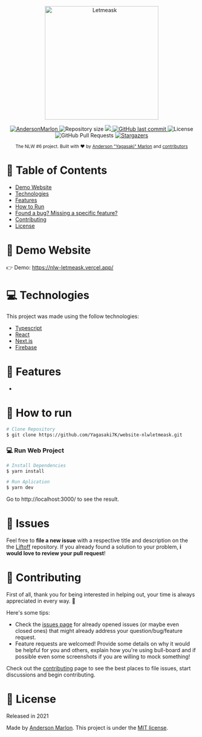 <p align="center">
   <img src="https://raw.githubusercontent.com/Yagasaki7K/website-nlwletmeask/7e50e74c35f403ea7ef94d094409c38ed9dee3a0/public/logo.svg" alt="Letmeask" width="300"/>
</p>

<p align="center">	
   <a href="https://www.linkedin.com/in/andersonmarlon/">
      <img alt="AndersonMarlon" src="https://img.shields.io/badge/-AndersonMarlon-5965e0?style=flat&logo=Linkedin&logoColor=white" />
   </a>
  <img alt="Repository size" src="https://img.shields.io/github/repo-size/Yagasaki7K/website-nlwletmeask?color=5863d2">

  <a aria-label="Completed" href="https://nextlevelweek.com/episodios/react/1/edicao/5">
    <img src="https://img.shields.io/badge/Liftoff-NLW 6-5965e0?logo=data:image/png;base64,iVBORw0KGgoAAAANSUhEUgAAABAAAAAQCAMAAAAoLQ9TAAAALVBMVEVHcExxWsF0XMJzXMJxWcFsUsD///9jRrzY0u6Xh9Gsn9n39fyMecy0qd2bjNJWBT0WAAAABHRSTlMA2Do606wF2QAAAGlJREFUGJVdj1cWwCAIBLEsRU3uf9xobDH8+GZwUYi8i6ucJwrxKE+7D0G9Q4vlYqtmCSjndr4CgCgzlyFgfKfKCVO0LrPKjmiqMxGXkJwNnXskqWG+1oSM+BSwD8f29YLNjvx/OQrn+g99oQSoNmt3PgAAAABJRU5ErkJggg=="></img>
  </a>
  <a href="https://github.com/Yagasaki7K/website-nlwletmeask/commits/master">
    <img alt="GitHub last commit" src="https://img.shields.io/github/last-commit/Yagasaki7K/website-nlwletmeask?color=5863d2">
  </a> 
  <img alt="License" src="https://img.shields.io/badge/license-MIT-5965e0">
  <img alt="GitHub Pull Requests" src="https://img.shields.io/github/issues-pr/Yagasaki7K/website-nlwletmeask?color=5863d2" />
  <a href="https://github.com/Yagasaki7K/website-nlwletmeask/stargazers">
    <img alt="Stargazers" src="https://img.shields.io/github/stars/Yagasaki7K/website-nlwletmeask?color=5863d2&logo=github">
  </a>
</p>

<div align="center">
  <sub>The NLW #6 project. Built with ❤︎ by
    <a href="https://github.com/Yagasaki7K">Anderson "Yagasaki" Marlon</a> and
    <a href="https://github.com/Yagasaki7K/website-nlwletmeask/graphs/contributors">
      contributors
    </a>
  </sub>
</div>

# :pushpin: Table of Contents

* [Demo Website](#eyes-demo-website)     
* [Technologies](#computer-technologies)
* [Features](#rocket-features)
* [How to Run](#construction_worker-how-to-run)
* [Found a bug? Missing a specific feature?](#bug-issues)
* [Contributing](#tada-contributing)
* [License](#closed_book-license)

# :eyes: Demo Website
👉  Demo: https://nlw-letmeask.vercel.app/

# :computer: Technologies
This project was made using the follow technologies:

* [Typescript](https://www.typescriptlang.org/)      
* [React](https://reactjs.org/)      
* [Next.js](https://nextjs.org/)      
* [Firebase](https://firebase.google.com/)
     

# :rocket: Features

* 

# :construction_worker: How to run
```bash
# Clone Repository
$ git clone https://github.com/Yagasaki7K/website-nlwletmeask.git
```

### 💻 Run Web Project

```bash
# Install Dependencies
$ yarn install

# Run Aplication
$ yarn dev
```
Go to http://localhost:3000/ to see the result.


# :bug: Issues

Feel free to **file a new issue** with a respective title and description on the the [Liftoff](https://github.com/Yagasaki7K/website-nlwletmeask/issues) repository. If you already found a solution to your problem, **i would love to review your pull request**!

# :tada: Contributing
First of all, thank you for being interested in helping out, your time is always appreciated in every way. :100:

Here's some tips:

* Check the [issues page](https://github.com/Yagasaki7K/website-nlwletmeask/issues) for already opened issues (or maybe even closed ones) that might already address your question/bug/feature request.
* Feature requests are welcomed! Provide some details on why it would be helpful for you and others, explain how you're using bull-board and if possible even some screenshots if you are willing to mock something!

Check out the [contributing](./CONTRIBUTING.md) page to see the best places to file issues, start discussions and begin contributing.

# :closed_book: License

Released in 2021

Made by [Anderson Marlon](https://github.com/Yagasaki7K).
This project is under the [MIT license](./LICENSE).
